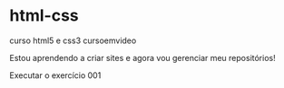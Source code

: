 # html-css
 curso html5 e css3 cursoemvideo

Estou aprendendo a criar sites e agora vou gerenciar meu repositórios!

<a hrf="https://dtenessee.github.io/html-css/exercicios/001/index.html">Executar o exercício 001 </a>